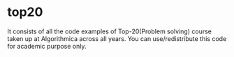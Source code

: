 top20
=====

It consists of all the code examples of Top-20(Problem solving) course taken up at Algorithmica across all years. You can use/redistribute this code for academic purpose only. 

